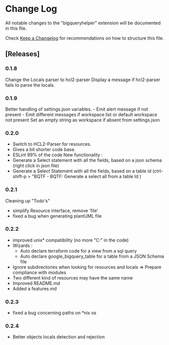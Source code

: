 # Change Log

All notable changes to the "bigqueryhelper" extension will be documented in this file.

Check [Keep a Changelog](http://keepachangelog.com/) for recommendations on how to structure this file.

## [Releases]

### 0.1.8

Change the Locals parser to hcl2-parser
Display a message if hcl2-parser fails to parse the locals.

### 0.1.9

Better handling of settings.json variables.
    - Emit alert message if not present
    - Emit different messages if workspace list or default workspace not present
Set an empty string as workspace if absent from settings.json

### 0.2.0

- Switch to HCL2-Parser for resources.
- Gives a bit shorter code base.
- ESLint 99% of the code
New functionality :
- Generate a Select statement with all the fields, based on a json schema (right click in json file)
- Generate a Select Statement with all the fields, based on a table id (ctrl-shift-p > "BQTF - BQTF: Generate a select all from a table Id )

### 0.2.1
Cleaning up "Todo's"
- simplify Resource interface, remove 'file'
- fixed a bug when generating plantUML file

### 0.2.2

- improved unix* compatibility (no more "C:" in the code)
- Wizards : 
    - Auto declare terraform code for a view from a sql query
    - Auto declare google_bigquery_table for a table from a JSON Schema file 
- Ignore subdirectories when looking for resources and locals => Prepare compliance with modules
- Two different kind of resources may have the same name
- Improved README.md
- Added a features.md

### 0.2.3

- fixed a bug concerning paths on *nix os

### 0.2.4

- Better objects locals detection and rejection
